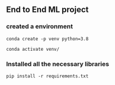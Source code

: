 ## End to End ML project

### created a environment
```
conda create -p venv python=3.8

conda activate venv/
```

### Installed all the necessary libraries
```
pip install -r requirements.txt
```